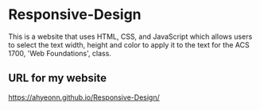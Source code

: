 # Responsive-Design
This is a website that uses HTML, CSS, and JavaScript which allows users to select the text width, height and color to apply it to the text for the ACS 1700, 'Web Foundations', class.

## URL for my website
https://ahyeonn.github.io/Responsive-Design/
